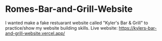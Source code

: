 # Romes-Bar-and-Grill-Website
I wanted make a fake restuarant website called "Kyler's Bar &amp; Grill" to practice/show my website building skills. Live website: https://kylers-bar-and-grill-website.vercel.app/
